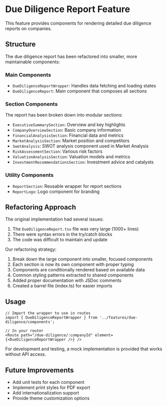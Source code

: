 # Due Diligence Report Feature

This feature provides components for rendering detailed due diligence reports on companies.

## Structure

The due diligence report has been refactored into smaller, more maintainable components:

### Main Components

- `DueDiligenceReportWrapper`: Handles data fetching and loading states
- `DueDiligenceReport`: Main component that composes all sections

### Section Components

The report has been broken down into modular sections:

- `ExecutiveSummarySection`: Overview and key highlights
- `CompanyOverviewSection`: Basic company information
- `FinancialAnalysisSection`: Financial data and metrics
- `MarketAnalysisSection`: Market position and competitors
- `SwotAnalysis`: SWOT analysis component used in Market Analysis
- `RiskAssessmentSection`: Various risk factors
- `ValuationAnalysisSection`: Valuation models and metrics
- `InvestmentRecommendationsSection`: Investment advice and catalysts

### Utility Components

- `ReportSection`: Reusable wrapper for report sections
- `ReportLogo`: Logo component for branding

## Refactoring Approach

The original implementation had several issues:

1. The `DueDiligenceReport.tsx` file was very large (1000+ lines)
2. There were syntax errors in the try/catch blocks
3. The code was difficult to maintain and update

Our refactoring strategy:

1. Break down the large component into smaller, focused components
2. Each section is now its own component with proper typing
3. Components are conditionally rendered based on available data
4. Common styling patterns extracted to shared components
5. Added proper documentation with JSDoc comments
6. Created a barrel file (index.ts) for easier imports

## Usage

```tsx
// Import the wrapper to use in routes
import { DueDiligenceReportWrapper } from '../features/due-diligence/components';

// In your router
<Route path="/due-diligence/:companyId" element={<DueDiligenceReportWrapper />} />
```

For development and testing, a mock implementation is provided that works without API access.

## Future Improvements

- Add unit tests for each component
- Implement print styles for PDF export
- Add internationalization support
- Provide theme customization options 